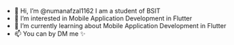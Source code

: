 - 👋 Hi, I’m @numanafzal1162 I am a student of BSIT
- 👀 I’m interested in Mobile Application Development in Flutter
- 🌱 I’m currently learning about Mobile Application Development in Flutter
- 📫 You can by DM me ✨

<!---
numanafzal1162/numanafzal1162 is a ✨ special ✨ repository because its `README.md` (this file) appears on your GitHub profile.
You can click the Preview link to take a look at your changes.
--->
